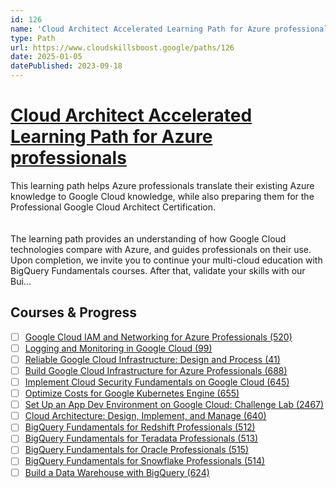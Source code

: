 ```yaml
---
id: 126
name: 'Cloud Architect Accelerated Learning Path for Azure professionals'
type: Path
url: https://www.cloudskillsboost.google/paths/126
date: 2025-01-05
datePublished: 2023-09-18
---
```


# [Cloud Architect Accelerated Learning Path for Azure professionals](https://www.cloudskillsboost.google/paths/126)

This learning path helps Azure professionals translate their existing Azure knowledge to Google Cloud knowledge, while also preparing them for the Professional Google Cloud Architect Certification. <br><br><br>The learning path provides an understanding of how Google Cloud technologies compare with Azure, and guides professionals on their use. Upon completion, we invite you to continue your multi-cloud education with BigQuery Fundamentals courses. After that, validate your skills with our Bui...

## Courses & Progress

- [ ] [Google Cloud IAM and Networking for Azure Professionals (520)](../courses/Google-Cloud-IAM-and-Networking-for-Azure-Professionals.md)
- [ ] [Logging and Monitoring in Google Cloud (99)](../courses/Logging-and-Monitoring-in-Google-Cloud.md)
- [ ] [Reliable Google Cloud Infrastructure: Design and Process (41)](../courses/Reliable-Google-Cloud-Infrastructure-Design-and-Process.md)
- [ ] [Build Google Cloud Infrastructure for Azure Professionals (688)](../courses/Build-Google-Cloud-Infrastructure-for-Azure-Professionals.md)
- [ ] [Implement Cloud Security Fundamentals on Google Cloud (645)](../courses/Implement-Cloud-Security-Fundamentals-on-Google-Cloud.md)
- [ ] [Optimize Costs for Google Kubernetes Engine (655)](../courses/Optimize-Costs-for-Google-Kubernetes-Engine.md)
- [ ] [Set Up an App Dev Environment on Google Cloud: Challenge Lab (2467)](../courses/Set-Up-an-App-Dev-Environment-on-Google-Cloud-Challenge-Lab.md)
- [ ] [Cloud Architecture: Design, Implement, and Manage (640)](../courses/Cloud-Architecture-Design-Implement-and-Manage.md)
- [ ] [BigQuery Fundamentals for Redshift Professionals (512)](../courses/BigQuery-Fundamentals-for-Redshift-Professionals.md)
- [ ] [BigQuery Fundamentals for Teradata Professionals (513)](../courses/BigQuery-Fundamentals-for-Teradata-Professionals.md)
- [ ] [BigQuery Fundamentals for Oracle Professionals (515)](../courses/BigQuery-Fundamentals-for-Oracle-Professionals.md)
- [ ] [BigQuery Fundamentals for Snowflake Professionals (514)](../courses/BigQuery-Fundamentals-for-Snowflake-Professionals.md)
- [ ] [Build a Data Warehouse with BigQuery (624)](../courses/Build-a-Data-Warehouse-with-BigQuery.md)
